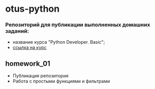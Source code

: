 # otus-python
### Репозиторий для публикации выполненных домашних заданий:
- название курса "Python Developer. Basic";
- [ссылка на курс](https://otus.ru/lessons/python-basic)

## homework_01
- Публикация репозитория
- Работа с простыми функциями и фильтрами